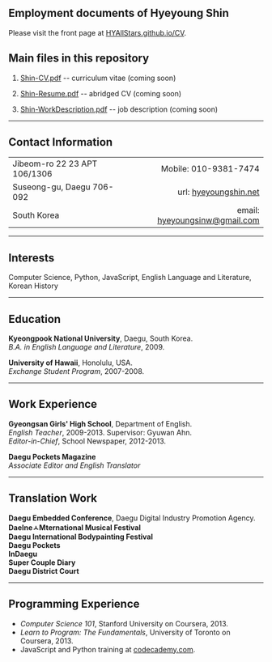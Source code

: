 ## Employment documents of Hyeyoung Shin

Please visit the front page at [HYAllStars.github.io/CV](http://HYAllStars.github.io/CV).

## Main files in this repository

1.  [Shin-CV.pdf](https://github.com/HYAllStars/CV/raw/master/Shin-CV.pdf) -- curriculum vitae (coming soon)

2.  [Shin-Resume.pdf](https://github.com/HYAllStars/CV/raw/master/Shin-Resume.pdf) -- abridged CV (coming soon)

3.  [Shin-WorkDescription.pdf](https://github.com/HYAllStars/CV/raw/master/Shin-WorkDescription.pdf) -- job description (coming soon)

-------------------------------------------------------------------------------------------

## Contact Information 
|                             |                   |
|-----------------------------|------------------:|
|Jibeom-ro 22 23 APT 106/1306 | Mobile: 010-9381-7474 |
|Suseong-gu, Daegu 706-092    | url: [hyeyoungshin.net](http://hyeyoungshin.net)|
|South Korea                  | email: [hyeyoungsinw@gmail.com](mailto:hyeyoungshinw@gmail.com)|

----------------------------------------------------------------------------
## Interests

Computer Science, Python, JavaScript, English Language and Literature, Korean History

----------------------------------------------------------------------------

## Education

**Kyeongpook National University**, Daegu, South Korea.  
*B.A. in English Language and Literature*, 2009.  

**University of Hawaii**, Honolulu, USA.    
*Exchange Student Program*, 2007-2008.    

----------------------------------------------------------------------------
## Work Experience
**Gyeongsan Girls' High School**, Department of English.  
*English Teacher*, 2009-2013.  Supervisor: Gyuwan Ahn.  
*Editor-in-Chief*, School Newspaper, 2012-2013.

**Daegu Pockets Magazine**  
*Associate Editor and English Translator*

----------------------------------------------------------------------------
## Translation Work
**Daegu Embedded Conference**, Daegu Digital Industry Promotion Agency.  
**DaeIneㅅMternational Musical Festival**   
**Daegu International Bodypainting Festival**    
**Daegu Pockets**    
**InDaegu**    
**Super Couple Diary**   
**Daegu District Court** 

----------------------------------------------------------------------------
## Programming Experience
+ *Computer Science 101*, Stanford University on Coursera, 2013.
+ *Learn to Program: The Fundamentals*, University of Toronto on Coursera, 2013.
+ JavaScript and Python training at [codecademy.com](http://www.codecademy.com/cssace54289).


